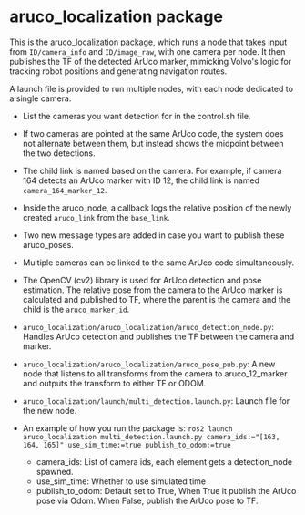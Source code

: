 # aruco_localization package

This is the aruco_localization package, which runs a node that takes input from `ID/camera_info` and `ID/image_raw`, with one camera per node. It then publishes the TF of the detected ArUco marker, mimicking Volvo's logic for tracking robot positions and generating navigation routes.

A launch file is provided to run multiple nodes, with each node dedicated to a single camera.

- List the cameras you want detection for in the control.sh file.

- If two cameras are pointed at the same ArUco code, the system does not alternate between them, but instead shows the midpoint between the two detections.

- The child link is named based on the camera. For example, if camera 164 detects an ArUco marker with ID 12, the child link is named `camera_164_marker_12`.

- Inside the aruco_node, a callback logs the relative position of the newly created `aruco_link` from the `base_link`.

- Two new message types are added in case you want to publish these aruco_poses.

- Multiple cameras can be linked to the same ArUco code simultaneously.

- The OpenCV (cv2) library is used for ArUco detection and pose estimation. The relative pose from the camera to the ArUco marker is calculated and published to TF, where the parent is the camera and the child is the `aruco_marker_id`.

- `aruco_localization/aruco_localization/aruco_detection_node.py`: Handles ArUco detection and publishes the TF between the camera and marker.

- `aruco_localization/aruco_localization/aruco_pose_pub.py`: A new node that listens to all transforms from the camera to aruco_12_marker and outputs the transform to either TF or ODOM.

- `aruco_localization/launch/multi_detection.launch.py`: Launch file for the new node.

- An example of how you run the package is: `ros2 launch aruco_localization multi_detection.launch.py camera_ids:="[163, 164, 165]" use_sim_time:=true publish_to_odom:=true`

  - camera_ids: List of camera ids, each element gets a detection_node spawned.
  - use_sim_time: Whether to use simulated time
  - publish_to_odom: Default set to True, When True it publish the ArUco pose via Odom. When False, publish the ArUco pose to TF.
